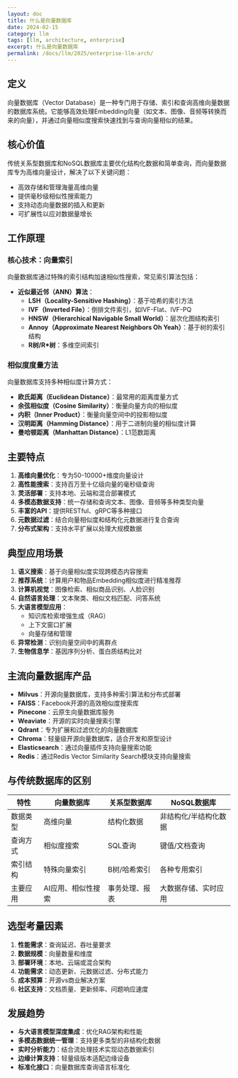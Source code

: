 ```yaml
---
layout: doc
title: 什么是向量数据库
date: 2024-02-15
category: llm
tags: [llm, architecture, enterprise]
excerpt: 什么是向量数据库
permalink: /docs/llm/2025/enterprise-llm-arch/
---
```



## 定义
向量数据库（Vector Database）是一种专门用于存储、索引和查询高维向量数据的数据库系统。它能够高效处理Embedding向量（如文本、图像、音频等转换而来的向量），并通过向量相似度搜索快速找到与查询向量相似的结果。

## 核心价值
传统关系型数据库和NoSQL数据库主要优化结构化数据和简单查询，而向量数据库专为高维向量设计，解决了以下关键问题：
- 高效存储和管理海量高维向量
- 提供毫秒级相似性搜索能力
- 支持动态向量数据的插入和更新
- 可扩展性以应对数据量增长

## 工作原理
### 核心技术：向量索引
向量数据库通过特殊的索引结构加速相似性搜索，常见索引算法包括：
- **近似最近邻（ANN）算法**：
  - **LSH（Locality-Sensitive Hashing）**：基于哈希的索引方法
  - **IVF（Inverted File）**：倒排文件索引，如IVF-Flat、IVF-PQ
  - **HNSW（Hierarchical Navigable Small World）**：层次化图结构索引
  - **Annoy（Approximate Nearest Neighbors Oh Yeah）**：基于树的索引结构
  - **R树/R*树**：多维空间索引

### 相似度度量方法
向量数据库支持多种相似度计算方式：
- **欧氏距离（Euclidean Distance）**：最常用的距离度量方式
- **余弦相似度（Cosine Similarity）**：衡量向量方向的相似度
- **内积（Inner Product）**：衡量向量空间中的投影相似度
- **汉明距离（Hamming Distance）**：用于二进制向量的相似度计算
- **曼哈顿距离（Manhattan Distance）**：L1范数距离

## 主要特点
1. **高维向量优化**：专为50-10000+维度向量设计
2. **高性能搜索**：支持百万至十亿级向量的毫秒级查询
3. **灵活部署**：支持本地、云端和混合部署模式
4. **多模态数据支持**：统一存储和查询文本、图像、音频等多种类型向量
5. **丰富的API**：提供RESTful、gRPC等多种接口
6. **元数据过滤**：结合向量相似度和结构化元数据进行复合查询
7. **分布式架构**：支持水平扩展以处理大规模数据

## 典型应用场景
1. **语义搜索**：基于向量相似度实现跨模态内容搜索
2. **推荐系统**：计算用户和物品Embedding相似度进行精准推荐
3. **计算机视觉**：图像检索、相似商品识别、人脸识别
4. **自然语言处理**：文本聚类、相似文档匹配、问答系统
5. **大语言模型应用**：
   - 知识库检索增强生成（RAG）
   - 上下文窗口扩展
   - 向量存储和管理
6. **异常检测**：识别向量空间中的离群点
7. **生物信息学**：基因序列分析、蛋白质结构比对

## 主流向量数据库产品
- **Milvus**：开源向量数据库，支持多种索引算法和分布式部署
- **FAISS**：Facebook开源的高效相似度搜索库
- **Pinecone**：云原生向量数据库服务
- **Weaviate**：开源的实时向量搜索引擎
- **Qdrant**：专为扩展和过滤优化的向量数据库
- **Chroma**：轻量级开源向量数据库，适合开发和原型设计
- **Elasticsearch**：通过向量插件支持向量搜索功能
- **Redis**：通过Redis Vector Similarity Search模块支持向量搜索

## 与传统数据库的区别
| 特性 | 向量数据库 | 关系型数据库 | NoSQL数据库 |
|------|------------|--------------|-------------|
| 数据类型 | 高维向量 | 结构化数据 | 非结构化/半结构化数据 |
| 查询方式 | 相似度搜索 | SQL查询 | 键值/文档查询 |
| 索引结构 | 特殊向量索引 | B树/哈希索引 | 各种专用索引 |
| 主要应用 | AI应用、相似性搜索 | 事务处理、报表 | 大数据存储、实时应用 |

## 选型考量因素
1. **性能需求**：查询延迟、吞吐量要求
2. **数据规模**：向量数量和维度
3. **部署环境**：本地、云端或混合架构
4. **功能需求**：动态更新、元数据过滤、分布式能力
5. **成本预算**：开源vs商业解决方案
6. **社区支持**：文档质量、更新频率、问题响应速度

## 发展趋势
- **与大语言模型深度集成**：优化RAG架构和性能
- **多模态数据统一管理**：支持更多类型的非结构化数据
- **实时分析能力**：结合流处理技术实现动态数据索引
- **边缘计算支持**：轻量级版本适配边缘设备
- **标准化接口**：向量数据库查询语言标准化